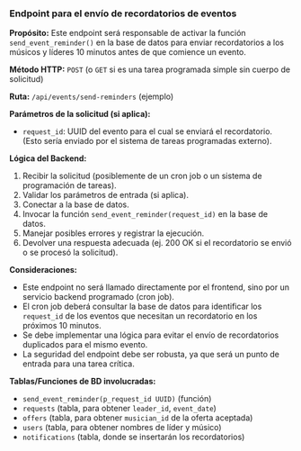### Endpoint para el envío de recordatorios de eventos

**Propósito:** Este endpoint será responsable de activar la función `send_event_reminder()` en la base de datos para enviar recordatorios a los músicos y líderes 10 minutos antes de que comience un evento.

**Método HTTP:** `POST` (o `GET` si es una tarea programada simple sin cuerpo de solicitud)

**Ruta:** `/api/events/send-reminders` (ejemplo)

**Parámetros de la solicitud (si aplica):**
- `request_id`: UUID del evento para el cual se enviará el recordatorio. (Esto sería enviado por el sistema de tareas programadas externo).

**Lógica del Backend:**
1.  Recibir la solicitud (posiblemente de un cron job o un sistema de programación de tareas).
2.  Validar los parámetros de entrada (si aplica).
3.  Conectar a la base de datos.
4.  Invocar la función `send_event_reminder(request_id)` en la base de datos.
5.  Manejar posibles errores y registrar la ejecución.
6.  Devolver una respuesta adecuada (ej. 200 OK si el recordatorio se envió o se procesó la solicitud).

**Consideraciones:**
-   Este endpoint no será llamado directamente por el frontend, sino por un servicio backend programado (cron job).
-   El cron job deberá consultar la base de datos para identificar los `request_id` de los eventos que necesitan un recordatorio en los próximos 10 minutos.
-   Se debe implementar una lógica para evitar el envío de recordatorios duplicados para el mismo evento.
-   La seguridad del endpoint debe ser robusta, ya que será un punto de entrada para una tarea crítica.

**Tablas/Funciones de BD involucradas:**
-   `send_event_reminder(p_request_id UUID)` (función)
-   `requests` (tabla, para obtener `leader_id`, `event_date`)
-   `offers` (tabla, para obtener `musician_id` de la oferta aceptada)
-   `users` (tabla, para obtener nombres de líder y músico)
-   `notifications` (tabla, donde se insertarán los recordatorios)